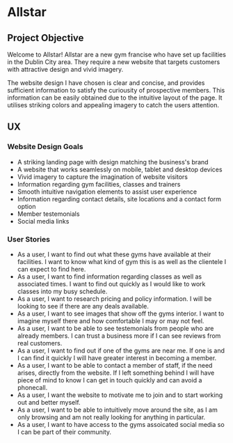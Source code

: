 # Allstar

## Project Objective

Welcome to Allstar! Allstar are a new gym francise who have set up facilities in the Dublin City area. They require a new website that targets customers with attractive design and vivid imagery. 

The website design I have chosen is clear and concise, and provides sufficient information to satisfy the curiousity of prospective members. This information can be easily obtained due to the intuitive layout of the page. It utilises striking colors and appealing imagery to catch the users attention.

## UX

### Website Design Goals

- A striking landing page with design matching the business's brand
- A website that works seamlessly on mobile, tablet and desktop devices
- Vivid imagery to capture the imagination of website visitors
- Information regarding gym facilities, classes and trainers
- Smooth intuitive navigation elements to assist user experience
- Information regarding contact details, site locations and a contact form option
- Member testemonials
- Social media links

### User Stories

- As a user, I want to find out what these gyms have available at their facilities. I want to know what kind of gym this is as well as the clientele I can expect to find here.
- As a user, I want to find information regarding classes as well as associated times. I want to find out quickly as I would like to work classes into my busy schedule.
- As a user, I want to research pricing and policy information. I will be looking to see if there are any deals available.
- As a user, I want to see images that show off the gyms interior. I want to imagine myself there and how comfortable I may or may not feel.
- As a user, I want to be able to see testemonials from people who are already members. I can trust a business more if I can see reviews from real customers.
- As a user, I want to find out if one of the gyms are near me. If one is and I can find it quickly I will have greater interest in becoming a member.
- As a user, I want to be able to contact a member of staff, if the need arises, directly from the website. If I left something behind I will have piece of mind to know I can get in touch quickly and can avoid a phonecall.
- As a user, I want the website to motivate me to join and to start working out and better myself.
- As a user, I want to be able to intuitively move around the site, as I am only browsing and am not really looking for anything in particular.
- As a user, I want to have access to the gyms assoicated social media so I can be part of their community.


